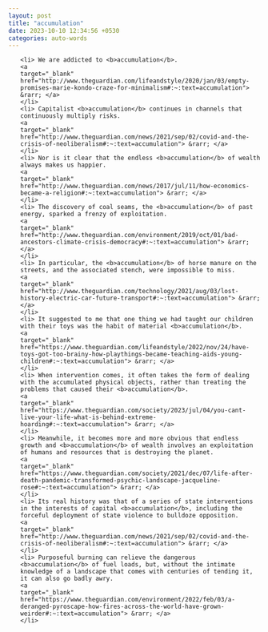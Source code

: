 ```yaml
---
layout: post
title: "accumulation"
date: 2023-10-10 12:34:56 +0530
categories: auto-words
---
```

<ol>

    <li> We are addicted to <b>accumulation</b>.
    <a 
    target="_blank" 
    href="http://www.theguardian.com/lifeandstyle/2020/jan/03/empty-promises-marie-kondo-craze-for-minimalism#:~:text=accumulation"> &rarr; </a>
    </li>
    <li> Capitalist <b>accumulation</b> continues in channels that continuously multiply risks.
    <a 
    target="_blank" 
    href="http://www.theguardian.com/news/2021/sep/02/covid-and-the-crisis-of-neoliberalism#:~:text=accumulation"> &rarr; </a>
    </li>
    <li> Nor is it clear that the endless <b>accumulation</b> of wealth always makes us happier.
    <a 
    target="_blank" 
    href="http://www.theguardian.com/news/2017/jul/11/how-economics-became-a-religion#:~:text=accumulation"> &rarr; </a>
    </li>
    <li> The discovery of coal seams, the <b>accumulation</b> of past energy, sparked a frenzy of exploitation.
    <a 
    target="_blank" 
    href="http://www.theguardian.com/environment/2019/oct/01/bad-ancestors-climate-crisis-democracy#:~:text=accumulation"> &rarr; </a>
    </li>
    <li> In particular, the <b>accumulation</b> of horse manure on the streets, and the associated stench, were impossible to miss.
    <a 
    target="_blank" 
    href="http://www.theguardian.com/technology/2021/aug/03/lost-history-electric-car-future-transport#:~:text=accumulation"> &rarr; </a>
    </li>
    <li> It suggested to me that one thing we had taught our children with their toys was the habit of material <b>accumulation</b>.
    <a 
    target="_blank" 
    href="https://www.theguardian.com/lifeandstyle/2022/nov/24/have-toys-got-too-brainy-how-playthings-became-teaching-aids-young-children#:~:text=accumulation"> &rarr; </a>
    </li>
    <li> When intervention comes, it often takes the form of dealing with the accumulated physical objects, rather than treating the problems that caused their <b>accumulation</b>.
    <a 
    target="_blank" 
    href="https://www.theguardian.com/society/2023/jul/04/you-cant-live-your-life-what-is-behind-extreme-hoarding#:~:text=accumulation"> &rarr; </a>
    </li>
    <li> Meanwhile, it becomes more and more obvious that endless growth and <b>accumulation</b> of wealth involves an exploitation of humans and resources that is destroying the planet.
    <a 
    target="_blank" 
    href="https://www.theguardian.com/society/2021/dec/07/life-after-death-pandemic-transformed-psychic-landscape-jacqueline-rose#:~:text=accumulation"> &rarr; </a>
    </li>
    <li> Its real history was that of a series of state interventions in the interests of capital <b>accumulation</b>, including the forceful deployment of state violence to bulldoze opposition.
    <a 
    target="_blank" 
    href="http://www.theguardian.com/news/2021/sep/02/covid-and-the-crisis-of-neoliberalism#:~:text=accumulation"> &rarr; </a>
    </li>
    <li> Purposeful burning can relieve the dangerous <b>accumulation</b> of fuel loads, but, without the intimate knowledge of a landscape that comes with centuries of tending it, it can also go badly awry.
    <a 
    target="_blank" 
    href="https://www.theguardian.com/environment/2022/feb/03/a-deranged-pyroscape-how-fires-across-the-world-have-grown-weirder#:~:text=accumulation"> &rarr; </a>
    </li>